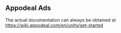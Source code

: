 ## Appodeal Ads
The actual documentation can always be obtained at https://wiki.appodeal.com/en/unity/get-started
